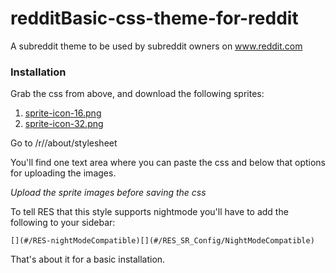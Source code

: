 redditBasic-css-theme-for-reddit
================================

A subreddit theme to be used by subreddit owners on www.reddit.com



### Installation

Grab the css from above, and download the following sprites: 


1. [sprite-icon-16.png](https://raw.githubusercontent.com/creesch/FlatBlue-css-theme-for-reddit/master/sprite-icon-16.png)
2. [sprite-icon-32.png](https://raw.githubusercontent.com/creesch/FlatBlue-css-theme-for-reddit/master/sprite-icon-32.png)


Go to /r/<yoursubreddit>/about/stylesheet 

You'll find one text area where you can paste the css and below that options for uploading the images. 

*Upload the sprite images before saving the css*

To tell RES that this style supports nightmode you'll have to add the following to your sidebar: 

    [](#/RES-nightModeCompatible)[](#/RES_SR_Config/NightModeCompatible) 

That's about it for a basic installation.  
